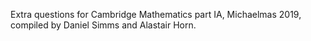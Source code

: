 Extra questions for Cambridge Mathematics part IA, Michaelmas 2019, compiled by
Daniel Simms and Alastair Horn.

